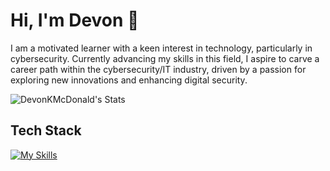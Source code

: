# Hi, I'm Devon 👋

I am a motivated learner with a keen interest in technology, particularly in cybersecurity. Currently advancing my skills in this field, I aspire to carve a career path within the cybersecurity/IT industry, driven by a passion for exploring new innovations and enhancing digital security.

![DevonKMcDonald's Stats](https://github-readme-stats.vercel.app/api?username+DevonKMcDonald&theme=vue-dark&show_icons=true&hide_border=true&count_private=true)

## Tech Stack
[![My Skills](https://skillicons.dev/icons?i=bash,linux,powershell,py,windows)](https://skillicons.dev)

<!--
**DevonKMcDonald/DevonKMcDonald** is a ✨ _special_ ✨ repository because its `README.md` (this file) appears on your GitHub profile.

Here are some ideas to get you started:

- 🔭 I’m currently working on ...
- 🌱 I’m currently learning ...
- 👯 I’m looking to collaborate on ...
- 🤔 I’m looking for help with ...
- 💬 Ask me about ...
- 📫 How to reach me: ...
- 😄 Pronouns: ...
- ⚡ Fun fact: ...
-->
